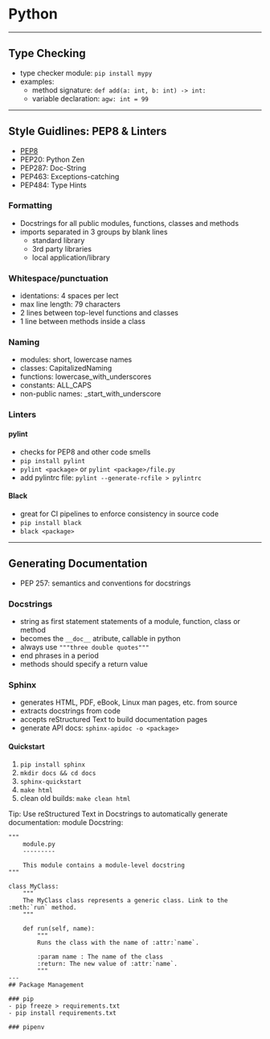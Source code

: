 # Python

---
## Type Checking
- type checker module: `pip install mypy`
- examples:
    - method signature: `def add(a: int, b: int) -> int:`
    - variable declaration: `agw: int = 99`

---
## Style Guidlines: PEP8 & Linters
- [PEP8](https://pep8.org)
- PEP20: Python Zen
- PEP287: Doc-String
- PEP463: Exceptions-catching
- PEP484: Type Hints

### Formatting
- Docstrings for all public modules, functions, classes and methods
- imports separated in 3 groups by blank lines
    - standard library
    - 3rd party libraries
    - local application/library

### Whitespace/punctuation
- identations: 4 spaces per lect
- max line length: 79 characters
- 2 lines between top-level functions and classes
- 1 line between methods inside a class

### Naming
- modules: short, lowercase names
- classes: CapitalizedNaming
- functions: lowercase_with_underscores
- constants: ALL_CAPS
- non-public names: _start_with_underscore

### Linters
#### pylint
- checks for PEP8 and other code smells
- `pip install pylint`
- `pylint <package>` or `pylint <package>/file.py`
- add pylintrc file: `pylint --generate-rcfile > pylintrc`

#### Black
- great for CI pipelines to enforce consistency in source code
- `pip install black`
- `black <package>`

---
## Generating Documentation
- PEP 257: semantics and conventions for docstrings

### Docstrings
- string as first statement statements of a module, function, class or method
- becomes the `__doc__` atribute, callable in python
- always use `"""three double quotes"""`
- end phrases in a period
- methods should specify a return value

### Sphinx
- generates HTML, PDF, eBook, Linux man pages, etc. from source
- extracts docstrings from code
- accepts reStructured Text to build documentation pages
- generate API docs: `sphinx-apidoc -o <package>`

#### Quickstart
1. `pip install sphinx`
2. `mkdir docs && cd docs`
3. `sphinx-quickstart`
4. `make html`
5. clean old builds: `make clean html`

Tip: Use reStructured Text in Docstrings to automatically generate documentation:
module Docstring:
```
"""
    module.py
    ---------

    This module contains a module-level docstring
"""

class MyClass:
    """
    The MyClass class represents a generic class. Link to the :meth:`run` method.
    """

    def run(self, name):
        """
        Runs the class with the name of :attr:`name`.

        :param name : The name of the class
        :return: The new value of :attr:`name`.
        """
---
## Package Management

### pip
- pip freeze > requirements.txt
- pip install requirements.txt

### pipenv